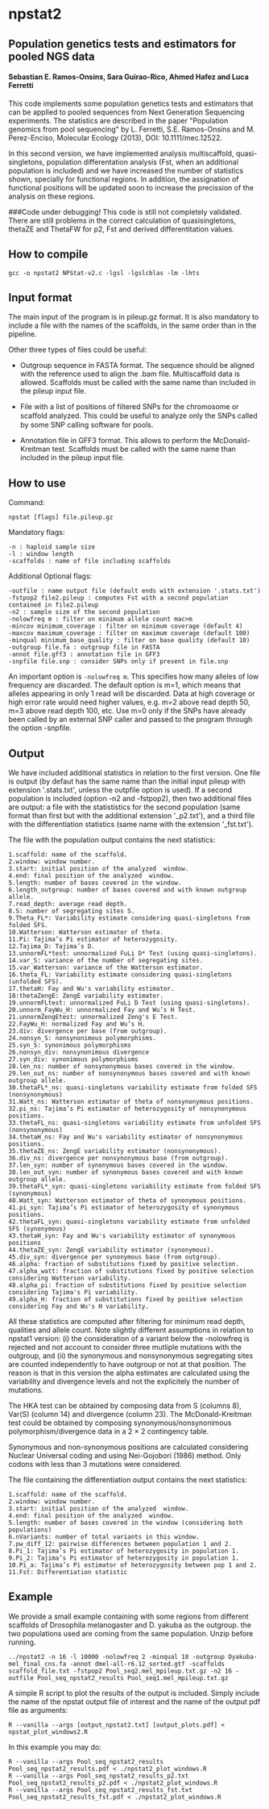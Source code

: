 # npstat2

## Population genetics tests and estimators for pooled NGS data

#### Sebastian E. Ramos-Onsins, Sara Guirao-Rico, Ahmed Hafez and Luca Ferretti

This code implements some population genetics tests and estimators that can be applied to pooled sequences from Next Generation Sequencing experiments. The statistics are described in the paper "Population genomics from pool sequencing" by L. Ferretti, S.E. Ramos-Onsins and M. Perez-Enciso, Molecular Ecology (2013), DOI: 10.1111/mec.12522.

In this second version, we have implemented analysis multiscaffold, quasi-singletons, population differentation analysis (Fst, when an additional population is included) and we have increased the number of statistics shown, specially for functional regions. In addition, the assignation of functional positions will be updated soon to increase the precission of the analysis on these regions.

###Code under debugging!
This code is still not completely validated. There are still problems in the correct calculation of quasisingletons, thetaZE and ThetaFW for p2, Fst and derived differentitation values.

## How to compile

	gcc -o npstat2 NPStat-v2.c -lgsl -lgslcblas -lm -lhts
	
## Input format

The main input of the program is in pileup.gz format. It is also mandatory to include a file with the names of the scaffolds, in the same order than in the pipeline.

Other three types of files could be useful:

- Outgroup sequence in FASTA format. The sequence should be aligned with the reference used to align the .bam file. Multiscaffold data is allowed. Scaffolds must be called with the same name than included in the pileup input file. 

- File with a list of positions of filtered SNPs for the chromosome or scaﬀold analyzed. This could be useful to analyze only the SNPs called by some SNP calling software for pools.

- Annotation file in GFF3 format. This allows to perform the McDonald-Kreitman test. Scaffolds must be called with the same name than included in the pileup input file. 

## How to use

Command:

	npstat [flags] file.pileup.gz
	    
Mandatory flags:

    -n : haploid sample size
    -l : window length
    -scaffolds : name of file including scaffolds   
 
 Additional Optional flags:
   
    -outfile : name output file (default ends with extension '.stats.txt')
    -fstpop2 file2.pileup : computes Fst with a second population contained in file2.pileup
    -n2 : sample size of the second population
    -nolowfreq m : filter on minimum allele count mac>m
    -mincov minimum_coverage : filter on minimum coverage (default 4)
    -maxcov maximum_coverage : filter on maximum coverage (default 100)
    -minqual minimum_base_quality : filter on base quality (default 10)
    -outgroup file.fa : outgroup file in FASTA
    -annot file.gff3 : annotation file in GFF3
    -snpfile file.snp : consider SNPs only if present in file.snp

An important option is `-nolowfreq m`. This specifies how many alleles of
low frequency are discarded. The default option is m=1, which means that
alleles appearing in only 1 read will be discarded. Data at high coverage or
high error rate would need higher values, e.g. m=2 above read depth 50,
m=3 above read depth 100, etc. Use m=0 only if the SNPs have already
been called by an external SNP caller and passed to the program through
the option -snpfile.

## Output

We have included additional statistics in relation to the first version. One file is output (by defaut has the same name than the initial input pileup with extension '.stats.txt', unless the outpfile option is used). If a second population is included (option -n2 and -fstpop2), then two additional files are output: a file with the statististics for the second population (same format than first but with the additional extension '\_p2.txt'), and a third file with the differentiation statistics (same name with the extension '\_fst.txt').

The file with the population output contains the next statistics:

	1.scaffold: name of the scaffold.
	2.window: window number.
	3.start: initial position of the analyzed  window.
	4.end: final position of the analyzed  window.
	5.length: number of bases covered in the window.
	6.length_outgroup: number of bases covered and with known outgroup allele.
	7.read_depth: average read depth.
	8.S: number of segregating sites S.
	9.Theta_FL*: Variability estimate considering quasi-singletons from folded SFS.
	10.Watterson: Watterson estimator of theta.
	11.Pi: Tajima’s Pi estimator of heterozygosity.
	12.Tajima_D: Tajima’s D.
	13.unnormFL*test: unnormalized FuLi D* Test (using quasi-singletons). 
	14.var_S: variance of the number of segregating sites.
	15.var_Watterson: variance of the Watterson estimator.
	16.theta_FL: Variability estimate considering quasi-singletons (unfolded SFS). 
	17.thetaH: Fay and Wu's variability estimator.
	18:thetaZengE: ZengE variability estimator.
	19.unnormFLtest: unnormalized FuLi D Test (using quasi-singletons).
	20.unnorm_FayWu_H: unnormalized Fay and Wu’s H Test.
	21.unnormZengEtest: unnormalized Zeng's E Test.
	22.FayWu_H: normalized Fay and Wu’s H.
	23.div: divergence per base (from outgroup). 
	24.nonsyn_S: nonsynonimous polymorphisms.
	25.syn_S: synonimous polymorphisms
	26.nonsyn_div: nonsynonimous divergence
	27.syn_div: synonimous polymorphisms
	28.len_ns: number of nonsynonymous bases covered in the window.
	29.len_out_ns: number of nonsynonymous bases covered and with known outgroup allele.
	30.thetaFL*_ns: quasi-singletons variability estimate from folded SFS (nonsynonymous) 
	31.Watt_ns: Watterson estimator of theta of nonsynonymous positions.
	32.pi_ns: Tajima’s Pi estimator of heterozygosity of nonsynonymous positions.
	33.thetaFL_ns: quasi-singletons variability estimate from unfolded SFS (nonsynonymous)
	34.thetaH_ns: Fay and Wu's variability estimator of nonsynonymous positions.
	35.thetaZE_ns: ZengE variability estimator (nonsynonymous).
	36.div_ns: divergence per nonsynonymous base (from outgroup).
	37.len_syn: number of synonymous bases covered in the window.
	38.len_out_syn: number of synonymous bases covered and with known outgroup allele. 
	39.thetaFL*_syn: quasi-singletons variability estimate from folded SFS (synonymous) 
	40.Watt_syn: Watterson estimator of theta of synonymous positions.
	41.pi_syn: Tajima’s Pi estimator of heterozygosity of synonymous positions.
	42.thetaFL_syn: quasi-singletons variability estimate from unfolded SFS (synonymous)
	43.thetaH_syn: Fay and Wu's variability estimator of synonymous positions
	44.thetaZE_syn: ZengE variability estimator (synonymous).
	45.div_syn: divergence per synonymous base (from outgroup).
	46.alpha: fraction of substitutions fixed by positive selection.
	47.alpha_watt: fraction of substitutions fixed by positive selection considering Watterson variability.
	48.alpha_pi: fraction of substitutions fixed by positive selection considering Tajima's Pi variability.
	49.alpha_H: fraction of substitutions fixed by positive selection considering Fay and Wu's H variability.

All these statistics are computed after filtering for minimum read depth,
qualities and allele count. Note slightly different assumptions in relation to npstat1 version: (i) the consideration of a variant below the -nolowfreq is rejected and not account to consider three mutliple mutations with the outgroup, and (ii) the synonymous and nonsynonymous segregating sites are counted independently to have outgroup or not at that position. The reason is that in this version the alpha estimates are calculated using the variability and divergence levels and not the explicitely the number of mutations.

The HKA test can be obtained by composing data from S (columns 8), Var(S) (column 14) and divergence (column 23). The McDonald-Kreitman
test could be obtained by composing synonymous/nonsynonimous polymorphism/divergence data in a 2 × 2 contingency table. 

Synonymous and non-synonymous positions are calculated considering Nuclear Universal coding and using Nei-Gojobori (1986) method. Only codons with less than 3 mutations were considered.

The file containing the differentiation output contains the next statistics:

	1.scaffold: name of the scaffold.
	2.window: window number.	
	3.start: initial position of the analyzed  window.
	4.end: final position of the analyzed  window.
	5.length: number of bases covered in the window (considering both populations)
	6.nVariants: number of total variants in this window.
	7.pw_diff_12: pairwise differences between population 1 and 2.
	8.Pi_1: Tajima’s Pi estimator of heterozygosity in population 1.
	9.Pi_2: Tajima’s Pi estimator of heterozygosity in population 1.
	10.Pi_a: Tajima’s Pi estimator of heterozygosity between pop 1 and 2.
	11.Fst: Differentiation statistic
	
## Example

We provide a small example containing with some regions from different scaffolds of Drosophila melanogaster and D. yakuba as the outgroup. the two populations used are coming from the same population. Unzip before running.

	../npstat2 -n 16 -l 10000 -nolowfreq 2 -minqual 18 -outgroup Dyakuba-mel_final_cns.fa -annot dmel-all-r6.12_sorted.gtf -scaffolds scaffold_file.txt -fstpop2 Pool_seq2.mel_mpileup.txt.gz -n2 16 -outfile Pool_seq_npstat2_results Pool_seq1.mel_mpileup.txt.gz
	
A simple R script to plot the results of the output is included. Simply include the name of the npstat output file of interest and the name of the output pdf file as arguments:

	R --vanilla --args [output_npstat2.txt] [output_plots.pdf] < npstat_plot_windows2.R 

In this example you may do:

	R --vanilla --args Pool_seq_npstat2_results Pool_seq_npstat2_results.pdf < ./npstat2_plot_windows.R
	R --vanilla --args Pool_seq_npstat2_results_p2.txt Pool_seq_npstat2_results_p2.pdf < ./npstat2_plot_windows.R
	R --vanilla --args Pool_seq_npstat2_results_fst.txt Pool_seq_npstat2_results_fst.pdf < ./npstat2_plot_windows.R

	
	
